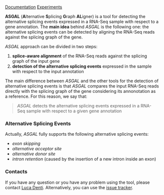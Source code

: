 [Documentation](documentation) [Experiments](experiments)

<!--[Examples](examples) -->

**ASGAL** (**A**lternative **S**plicing **G**raph **AL**igner) is a
tool for detecting the alternative splicing events expressed in a
RNA-Seq sample with respect to a gene annotation. The **main idea**
behind _ASGAL_ is the following one: the alternative splicing events can
be detected by aligning the RNA-Seq reads against the splicing graph
of the gene.

_ASGAL_ approach can be divided in two steps:
1. **splice-aware alignment** of the RNA-Seq reads against the splicing
graph of the input gene
2. **detection of the alternative splicing events** expressed in the
sample with respect to the input annotation

The main difference between _ASGAL_ and the other tools for the
detection of alternative splicing events is that _ASGAL_ compares the
input RNA-Seq reads directly with the splicing graph of the gene
considering its annonotation as a reference. For this reason, we say
that:
> _ASGAL_ detects the alternative splicing events expressed
> in a RNA-Seq sample with respect to a given gene annotation

### Alternative Splicing Events
Actually, _ASGAL_ fully supports the following alternative splicing
events:
* _exon skipping_
* _alternative acceptor site_
* _alternative donor site_
* _intron retention_ (caused by the insertion of a new intron inside an
exon)

<!--
We are working on extending our approach in order to support:
* _(small) cassette exon_
* (more complex but less probable) events arising from the combination
  of two or more events

Right now, _ASGAL_ is not able to detect:
* _(long) cassette exon_
* _intron retention_ (caused by the union of two exons)
-->

<!--  since it aligns the reads to the
splicing graph and it cannot align to the introns of the gene: -->
<!-- --- figure --- -->


<!--
### Citations
-->

### Contacts
If you have any question or you have any problem using the tool,
please contact [Luca
Denti](https://algolab.eu/people/luca-denti/). Alternatively, you can
use the [issue tracker](https://github.com/AlgoLab/galig/issues).

<!--
Given a gene annotation, the splicing graph is a graph where each
vertex is an exon and two vertices are linked if they are consecutive
in at least one transcript.
-->
